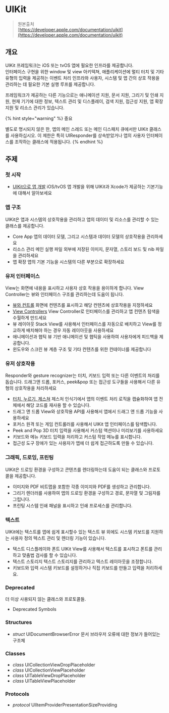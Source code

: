 # UIKit

> 원본출처  
> [https://developer.apple.com/documentation/uikit](https://developer.apple.com/documentation/uikit)

## 개요

UIKit 프레임워크는 iOS 또는 tvOS 앱에 필요한 인프라를 제공합니다.  
인터페이스 구현을 위한 window 및 view 아키텍쳐, 애플리케이션에 멀티 터치 및 기타 유형의 입력을 제공하는 이벤트 처리 인프라와 사용자, 시스템 및 앱 간의 상호 작용을 관리하는 데 필요한 기본 실행 루프를 제공합니다.

프레임워크가 제공하는 다른 기능으로는 애니메이션 지원, 문서 지원, 그리기 및 인쇄 지원, 현재 기기에 대한 정보, 텍스트 관리 및 디스플레이, 검색 지원, 접근성 지원, 앱 확장 지원 및 리소스 관리가 있습니다.

{% hint style="warning" %}
중요

별도로 명시되지 않은 한, 앱의 메인 스레드 또는 메인 디스패치 큐에서만 UIKit 클래스를 사용하십시오. 이 제한은 특히 UIResponder를 상속받았거나 앱의 사용자 인터페이스를 조작하는 클래스에 적용됩니다.
{% endhint %}

## 주제

### 첫 시작

* [UIKit으로 앱 개발](about_app_development_with_uikit.md) iOS/tvOS 앱 개발을 위해 UIKit과 Xcode가 제공하는 기본기능에 대해서 알아보세요

### 앱 구조

UIKit은 앱과 시스템의 상호작용을 관리하고 앱의 데이터 및 리소스를 관리할 수 있는 클래스를 제공합니다.

* Core App 앱의 데이터 모델, 그리고 시스템과 데이터 모델의 상호작용을 관리하세요
* 리소스 관리 메인 실행 파일 외부에 저장된 이미지, 문자열, 스토리 보드 및 nib 파일을 관리하세요
* 앱 확장
   앱의 기본 기능을 시스템의 다른 부분으로 확장하세요

### 유저 인터페이스

View는 화면에 내용을 표시하고 사용자 상호 작용을 용이하게 합니다. View Controller는 뷰와 인터페이스 구조를 관리하는데 도움이 됩니다.

* [뷰와 컨트롤](/uikit/views_and_controls) 화면에 컨텐츠를 표시하고 해당 컨텐츠에 상호작용을 지정하세요
* [View Controllers](/uikit/view-controllers) View Controller로 인터페이스를 관리하고 앱 컨텐츠 탐색을 수월하게 만드세요
* 뷰 레이아웃 Stack View를 사용해서 인터페이스를 자동으로 배치하고 View를 정교하게 배치해야 하는 경우 자동 레이아웃을 사용하세요
* 애니메이션과 햅틱 뷰 기반 애니메이션 및 햅틱을 사용하여 사용자에게 피드백을 제공합니다.
* 윈도우와 스크린
   뷰 계층 구조 및 기타 컨텐츠를 위한 컨테이너를 제공합니다

### 유저 상호작용

Responder와 gesture recognizer는 터치, 키보드 입력 또는 다른 이벤트의 처리를 돕습니다. 드래그앤 드롭, 포커스, peek&pop 또는 접근성 도구들을 사용해서 다른 유형의 상호작용을 처리하세요

* [터치, 누르기, 제스쳐](/uikit/touches_presses_and_gestures) 제스처 인식기에서 앱의 이벤트 처리 로직을 캡슐화하여 앱 전체에서 해당 코드를 재사용 할 수 있습니다.
* 드래그 앤 드롭 View와 상호작용 API를 사용해서 앱에서 드래그 앤 드롭 기능을 사용하세요
* 포커스
   원격 또는 게임 컨트롤러를 사용해서 UIKit 앱 인터페이스를 탐색합니다.
* Peek and Pop 3D 터치 입력을 사용해서 커스텀 액션이나 미리보기를 사용하세요
* 키보드와 메뉴 키보드 입력을 처리하고 커스텀 작업 메뉴를 표시합니다.
* 접근성 도구 장애가 있는 사용자가 앱에 더 쉽게 접근하도록 만들 수 있습니다.

### 그래픽, 드로잉, 프린팅

UIKit은 드로잉 환경을 구성하고 콘텐츠를 렌더링하는데 도움이 되는 클래스와 프로토콜을 제공합니다.

* 이미지와 PDF 비트맵을 포함한 각종 이미지와 PDF를 생성하고 관리합니다.
* 그리기
   렌더러를 사용하여 앱의 드로잉 환경을 구성하고 경로, 문자열 및 그림자를 그립니다.
* 프린팅
   시스템 인쇄 패널을 표시하고 인쇄 프로세스를 관리합니다.

### 텍스트

UIKit에는 텍스트를 앱에 쉽게 표시할수 있는 텍스트 뷰 외에도 시스템 키보드를 지원하는 사용자 정의 텍스트 관리 및 렌더링 기능이 있습니다.

* 텍스트 디스플레이와 폰트 UIKit View를 사용해서 텍스트를 표시하고 폰트를 관리하고 맞춤법 검사를 할 수 있습니다.
* 텍스트 스토리지 텍스트 스토리지를 관리하고 텍스트 레이아웃을 조정합니다.
* 키보드와 입력
   시스템 키보드를 설정하거나 직접 키보드를 만들고 입력을 처리하세요.

### Deprecated

더 이상 사용되지 않는 클래스와 프로토콜들.

* Deprecated Symbols

### Structures

* _struct_ UIDocumentBrowserError 문서 브라우저 오류에 대한 정보가 들어있는 구조체

### Classes

* _class_ UICollectionViewDropPlaceholder
* _class_ UICollectionViewPlaceholder
* _class_ UITableViewDropPlaceholder
* _class_ UITableViewPlaceholder

### Protocols

* _protocol_ UIItemProviderPresentationSizeProviding

